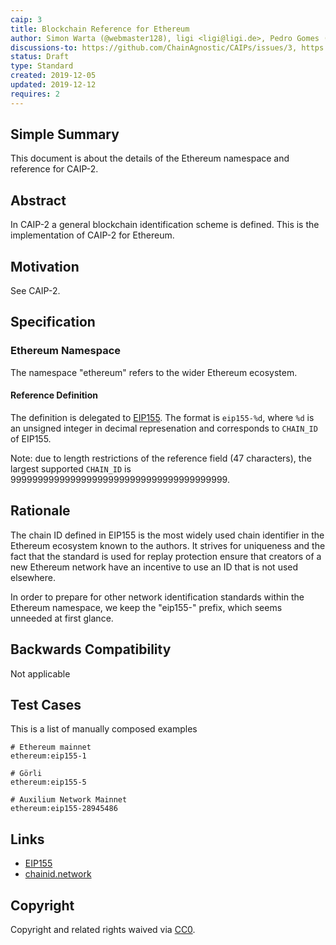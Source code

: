```yaml
---
caip: 3
title: Blockchain Reference for Ethereum
author: Simon Warta (@webmaster128), ligi <ligi@ligi.de>, Pedro Gomes (@pedrouid)
discussions-to: https://github.com/ChainAgnostic/CAIPs/issues/3, https://github.com/ChainAgnostic/CAIPs/pull/1
status: Draft
type: Standard
created: 2019-12-05
updated: 2019-12-12
requires: 2
---
```


## Simple Summary

This document is about the details of the Ethereum namespace and reference for CAIP-2.

## Abstract

In CAIP-2 a general blockchain identification scheme is defined. This is the
implementation of CAIP-2 for Ethereum.

## Motivation

See CAIP-2.

## Specification

### Ethereum Namespace

The namespace "ethereum" refers to the wider Ethereum ecosystem.

#### Reference Definition

The definition is delegated to [EIP155](https://eips.ethereum.org/EIPS/eip-155). The format is `eip155-%d`, where `%d` is an unsigned integer in decimal represenation and corresponds to `CHAIN_ID` of EIP155.

Note: due to length restrictions of the reference field (47 characters), the largest supported `CHAIN_ID` is 9999999999999999999999999999999999999999.

## Rationale

The chain ID defined in EIP155 is the most widely used chain identifier in the Ethereum ecosystem known to the authors. It strives for uniqueness and the fact that the standard is used for replay protection ensure that creators of a new Ethereum network have an incentive to use an ID that is not used elsewhere.

In order to prepare for other network identification standards within the Ethereum namespace, we keep the "eip155-" prefix, which seems unneeded at first glance.

## Backwards Compatibility

Not applicable

## Test Cases

This is a list of manually composed examples

```
# Ethereum mainnet
ethereum:eip155-1

# Görli
ethereum:eip155-5

# Auxilium Network Mainnet
ethereum:eip155-28945486
```

## Links

- [EIP155](https://eips.ethereum.org/EIPS/eip-155)
- [chainid.network](https://chainid.network/)

## Copyright

Copyright and related rights waived via [CC0](https://creativecommons.org/publicdomain/zero/1.0/).
